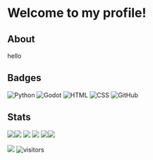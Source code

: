 # Welcome to my profile!

## About

hello

## Badges

![Python](https://img.shields.io/badge/-Python-black?style=flat-square&logo=Python)
![Godot](https://img.shields.io/badge/-Godot-black?style=flat-square&logo=godotengine)
![HTML](https://img.shields.io/badge/-HTML-black?style=flat-square&logo=html5)
![CSS](https://img.shields.io/badge/-CSS-black?style=flat-square&logo=css3)
![GitHub](https://img.shields.io/badge/-GitHub-black?style=flat-square&logo=github)

## Stats

![](http://github-profile-summary-cards.vercel.app/api/cards/profile-details?username=jackndda&theme=github_dark)![](http://github-profile-summary-cards.vercel.app/api/cards/repos-per-language?username=jackndda&theme=github_dark) ![](http://github-profile-summary-cards.vercel.app/api/cards/most-commit-language?username=jackndda&theme=github_dark)
![](http://github-profile-summary-cards.vercel.app/api/cards/stats?username=jackndda&theme=github_dark) ![](http://github-profile-summary-cards.vercel.app/api/cards/productive-time?username=lochyj&theme=github_dark&utcOffset=8)![](https://github-readme-stats.vercel.app/api?username=jackndda&theme=github_dark) 

<img src="https://github-trophies.vercel.app/?username=jackndda&rank=SECRET,SSS,SS,S,AAA,AA,A,BBB,BB,B,CCC,CC,C,DDD,DD,D&row=2&column=9&theme=gruvbox">


<img src="https://visitor-badge.laobi.icu/badge?page_id=jackndda.jackndda" alt="visitors"/>
